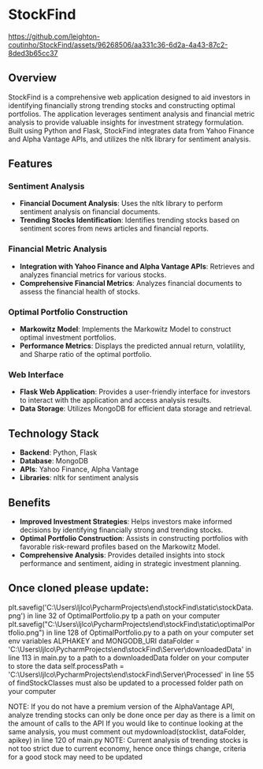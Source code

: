 # StockFind
https://github.com/leighton-coutinho/StockFind/assets/96268506/aa331c36-6d2a-4a43-87c2-8ded3b65cc37
## Overview
StockFind is a comprehensive web application designed to aid investors in identifying financially strong trending stocks and constructing optimal portfolios. The application leverages sentiment analysis and financial metric analysis to provide valuable insights for investment strategy formulation. Built using Python and Flask, StockFind integrates data from Yahoo Finance and Alpha Vantage APIs, and utilizes the nltk library for sentiment analysis.

## Features

### Sentiment Analysis
- **Financial Document Analysis**: Uses the nltk library to perform sentiment analysis on financial documents.
- **Trending Stocks Identification**: Identifies trending stocks based on sentiment scores from news articles and financial reports.

### Financial Metric Analysis
- **Integration with Yahoo Finance and Alpha Vantage APIs**: Retrieves and analyzes financial metrics for various stocks.
- **Comprehensive Financial Metrics**: Analyzes financial documents to assess the financial health of stocks.

### Optimal Portfolio Construction
- **Markowitz Model**: Implements the Markowitz Model to construct optimal investment portfolios.
- **Performance Metrics**: Displays the predicted annual return, volatility, and Sharpe ratio of the optimal portfolio.

### Web Interface
- **Flask Web Application**: Provides a user-friendly interface for investors to interact with the application and access analysis results.
- **Data Storage**: Utilizes MongoDB for efficient data storage and retrieval.

## Technology Stack
- **Backend**: Python, Flask
- **Database**: MongoDB
- **APIs**: Yahoo Finance, Alpha Vantage
- **Libraries**: nltk for sentiment analysis

## Benefits
- **Improved Investment Strategies**: Helps investors make informed decisions by identifying financially strong and trending stocks.
- **Optimal Portfolio Construction**: Assists in constructing portfolios with favorable risk-reward profiles based on the Markowitz Model.
- **Comprehensive Analysis**: Provides detailed insights into stock performance and sentiment, aiding in strategic investment planning.
  

## Once cloned please update:

plt.savefig('C:\\Users\\ljlco\\PycharmProjects\\end\\stockFind\\static\\stockData.png') in line 32 of OptimalPortfolio.py tp a path on your computer
plt.savefig("C:\\Users\\ljlco\\PycharmProjects\\end\\stockFind\\static\\optimalPortfolio.png") in line 128 of OptimalPortfolio.py to a path on your computer
set env variables ALPHAKEY and MONGODB_URI
dataFolder = 'C:\\Users\\ljlco\\PycharmProjects\\end\\stockFind\\Server\\downloadedData' in line 113 in main.py to a path to a downloadedData folder on your computer to store the data
self.processPath = 'C:\\Users\\ljlco\\PycharmProjects\\end\\stockFind\\Server\\Processed' in line 55 of findStockClasses must also be updated to a processed folder path on your computer


NOTE: If you do not have a premium version of the AlphaVantage API, analyze trending stocks can only be done once per day as there is a limit on the amount of calls to the API
If you would like to continue looking at the same analysis, you must comment out mydownload(stocklist, dataFolder, apikey) in line 120 of main.py
NOTE: Current analysis of trending stocks is not too strict due to current economy, hence once things change, criteria for a good stock may need to be updated
